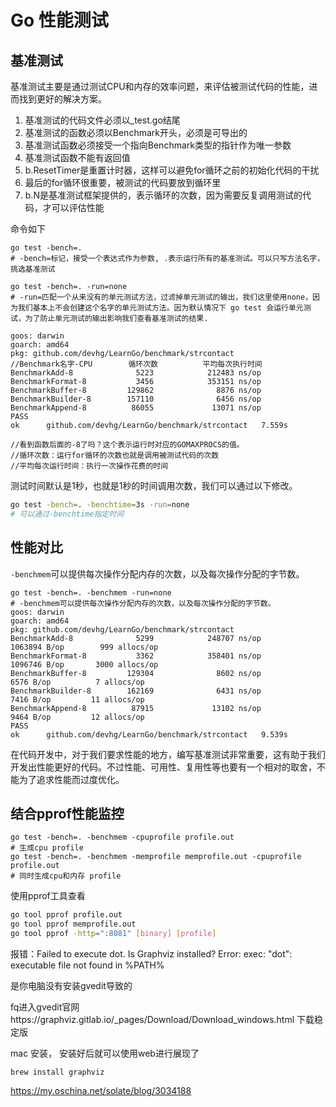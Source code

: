 # Go 性能测试

## 基准测试

基准测试主要是通过测试CPU和内存的效率问题，来评估被测试代码的性能，进而找到更好的解决方案。

1. 基准测试的代码文件必须以_test.go结尾
2. 基准测试的函数必须以Benchmark开头，必须是可导出的
3. 基准测试函数必须接受一个指向Benchmark类型的指针作为唯一参数
4. 基准测试函数不能有返回值
5. b.ResetTimer是重置计时器，这样可以避免for循环之前的初始化代码的干扰
6. 最后的for循环很重要，被测试的代码要放到循环里
7. b.N是基准测试框架提供的，表示循环的次数，因为需要反复调用测试的代码，才可以评估性能



命令如下

```shell
go test -bench=.
# -bench=标记，接受一个表达式作为参数, .表示运行所有的基准测试。可以只写方法名字，挑选基准测试

go test -bench=. -run=none
# -run=匹配一个从来没有的单元测试方法，过滤掉单元测试的输出，我们这里使用none，因为我们基本上不会创建这个名字的单元测试方法。因为默认情况下 go test 会运行单元测试，为了防止单元测试的输出影响我们查看基准测试的结果.

goos: darwin
goarch: amd64
pkg: github.com/devhg/LearnGo/benchmark/strcontact
//Benchmark名字-CPU        循环次数          平均每次执行时间
BenchmarkAdd-8              5223            212483 ns/op
BenchmarkFormat-8           3456            353151 ns/op
BenchmarkBuffer-8         129862              8876 ns/op
BenchmarkBuilder-8        157110              6456 ns/op
BenchmarkAppend-8          86055             13071 ns/op
PASS
ok      github.com/devhg/LearnGo/benchmark/strcontact   7.559s

//看到函数后面的-8了吗？这个表示运行时对应的GOMAXPROCS的值。
//循环次数：运行for循环的次数也就是调用被测试代码的次数
//平均每次运行时间：执行一次操作花费的时间
```

测试时间默认是1秒，也就是1秒的时间调用次数，我们可以通过以下修改。

```bash
go test -bench=. -benchtime=3s -run=none
# 可以通过-benchtime指定时间
```



## 性能对比

`-benchmem`可以提供每次操作分配内存的次数，以及每次操作分配的字节数。

```shell
go test -bench=. -benchmem -run=none
# -benchmem可以提供每次操作分配内存的次数，以及每次操作分配的字节数。
goos: darwin
goarch: amd64
pkg: github.com/devhg/LearnGo/benchmark/strcontact
BenchmarkAdd-8              5299            248707 ns/op         1063894 B/op        999 allocs/op
BenchmarkFormat-8           3362            358401 ns/op         1096746 B/op       3000 allocs/op
BenchmarkBuffer-8         129304              8602 ns/op            6576 B/op          7 allocs/op
BenchmarkBuilder-8        162169              6431 ns/op            7416 B/op         11 allocs/op
BenchmarkAppend-8          87915             13102 ns/op            9464 B/op         12 allocs/op
PASS
ok      github.com/devhg/LearnGo/benchmark/strcontact   9.539s
```

在代码开发中，对于我们要求性能的地方，编写基准测试非常重要，这有助于我们开发出性能更好的代码。不过性能、可用性、复用性等也要有一个相对的取舍，不能为了追求性能而过度优化。





## 结合pprof性能监控

```shell
go test -bench=. -benchmem -cpuprofile profile.out
# 生成cpu profile
go test -bench=. -benchmem -memprofile memprofile.out -cpuprofile profile.out
# 同时生成cpu和内存 profile
```

使用pprof工具查看

```bash
go tool pprof profile.out
go tool pprof memprofile.out
go tool pprof -http=":8081" [binary] [profile]
```



报错：Failed to execute dot. Is Graphviz installed? Error: exec: "dot": executable file not found in %PATH%

是你电脑没有安装gvedit导致的

fq进入gvedit官网https://graphviz.gitlab.io/_pages/Download/Download_windows.html 下载稳定版

mac 安装， 安装好后就可以使用web进行展现了

`brew install graphviz`

https://my.oschina.net/solate/blog/3034188